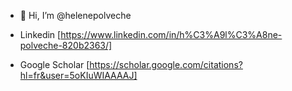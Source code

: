 - 👋 Hi, I’m @helenepolveche

- Linkedin [https://www.linkedin.com/in/h%C3%A9l%C3%A8ne-polveche-820b2363/]
- Google Scholar [https://scholar.google.com/citations?hl=fr&user=5oKIuWIAAAAJ]



